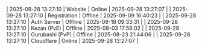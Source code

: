 | 2025-09-28 13:27:10 | Website | Online | 2025-09-28 13:27:07 |
| 2025-09-28 13:27:10 | Registration | Offline | 2025-09-09 16:40:23 |
| 2025-09-28 13:27:10 | Auth Server | Offline | 2025-08-18 09:33:31 |
| 2025-09-28 13:27:10 | Kezan (PvE) | Offline | 2025-08-03 17:58:02 |
| 2025-09-28 13:27:10 | Gurubashi (PvP) | Offline | 2025-08-23 21:44:06 |
| 2025-09-28 13:27:10 | Cloudflare | Online | 2025-09-28 13:27:07 |

